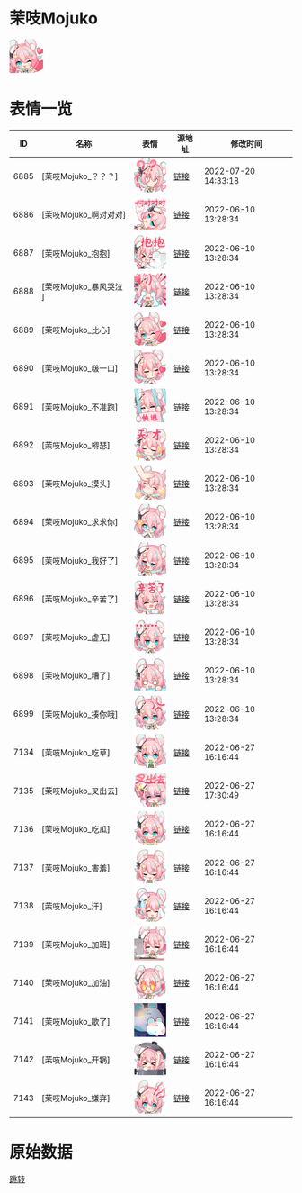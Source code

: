 # 茉吱Mojuko

<img src="./cover.png" height="60" alt="cover" />

# 表情一览

|ID|名称|表情|源地址|修改时间|
|----|----|----|----|----|
|6885|[茉吱Mojuko_？？？]|<img src="./pic/006885_%5B茉吱Mojuko_？？？%5D.png" height="60" alt="？？？"/>|[链接](http://i0.hdslb.com/bfs/emote/7f5383b90f0eb8dd9a10f696d40c417015bca323.png)|2022-07-20 14:33:18|
|6886|[茉吱Mojuko_啊对对对]|<img src="./pic/006886_%5B茉吱Mojuko_啊对对对%5D.png" height="60" alt="啊对对对"/>|[链接](http://i0.hdslb.com/bfs/emote/732679e2a621154bd80dd0916420187b1bfe1e1c.png)|2022-06-10 13:28:34|
|6887|[茉吱Mojuko_抱抱]|<img src="./pic/006887_%5B茉吱Mojuko_抱抱%5D.png" height="60" alt="抱抱"/>|[链接](http://i0.hdslb.com/bfs/emote/355cbc1fad870fc1e174800e8f744b5b377970b6.png)|2022-06-10 13:28:34|
|6888|[茉吱Mojuko_暴风哭泣 ]|<img src="./pic/006888_%5B茉吱Mojuko_暴风哭泣 %5D.png" height="60" alt="暴风哭泣 "/>|[链接](http://i0.hdslb.com/bfs/emote/2339e7bfae302844e84f5e7b8bdf4ce59ef1bb4a.png)|2022-06-10 13:28:34|
|6889|[茉吱Mojuko_比心]|<img src="./pic/006889_%5B茉吱Mojuko_比心%5D.png" height="60" alt="比心"/>|[链接](http://i0.hdslb.com/bfs/emote/1054c44054f6de31022fa73e26c3bf5c288d0522.png)|2022-06-10 13:28:34|
|6890|[茉吱Mojuko_啵一口]|<img src="./pic/006890_%5B茉吱Mojuko_啵一口%5D.png" height="60" alt="啵一口"/>|[链接](http://i0.hdslb.com/bfs/emote/184ebf223ba20fedbffbf291252190ab48613fb0.png)|2022-06-10 13:28:34|
|6891|[茉吱Mojuko_不准跑]|<img src="./pic/006891_%5B茉吱Mojuko_不准跑%5D.png" height="60" alt="不准跑"/>|[链接](http://i0.hdslb.com/bfs/emote/c3432db44879b041f310bce9296a124a1e7c0750.png)|2022-06-10 13:28:34|
|6892|[茉吱Mojuko_嘚瑟]|<img src="./pic/006892_%5B茉吱Mojuko_嘚瑟%5D.png" height="60" alt="嘚瑟"/>|[链接](http://i0.hdslb.com/bfs/emote/7b6a740265db4ab5bfdf3e5d549e4d3ba3ee00f0.png)|2022-06-10 13:28:34|
|6893|[茉吱Mojuko_摸头]|<img src="./pic/006893_%5B茉吱Mojuko_摸头%5D.png" height="60" alt="摸头"/>|[链接](http://i0.hdslb.com/bfs/emote/44d16df7c3d3cc9b096ade5ff45a8723a3d87dca.png)|2022-06-10 13:28:34|
|6894|[茉吱Mojuko_求求你]|<img src="./pic/006894_%5B茉吱Mojuko_求求你%5D.png" height="60" alt="求求你"/>|[链接](http://i0.hdslb.com/bfs/emote/a3b391c997dcc220961598bed53b1da6247a166c.png)|2022-06-10 13:28:34|
|6895|[茉吱Mojuko_我好了]|<img src="./pic/006895_%5B茉吱Mojuko_我好了%5D.png" height="60" alt="我好了"/>|[链接](http://i0.hdslb.com/bfs/emote/08c33d5dcababedd9b6e5863a7cab673345fe54d.png)|2022-06-10 13:28:34|
|6896|[茉吱Mojuko_辛苦了]|<img src="./pic/006896_%5B茉吱Mojuko_辛苦了%5D.png" height="60" alt="辛苦了"/>|[链接](http://i0.hdslb.com/bfs/emote/1d6e5fc7204df3a37f4cb19d9c79c8e92a76ced6.png)|2022-06-10 13:28:34|
|6897|[茉吱Mojuko_虚无]|<img src="./pic/006897_%5B茉吱Mojuko_虚无%5D.png" height="60" alt="虚无"/>|[链接](http://i0.hdslb.com/bfs/emote/e1559a06c7fc9ea52e7bde38a490f342cf126598.png)|2022-06-10 13:28:34|
|6898|[茉吱Mojuko_糟了]|<img src="./pic/006898_%5B茉吱Mojuko_糟了%5D.png" height="60" alt="糟了"/>|[链接](http://i0.hdslb.com/bfs/emote/38abc223e839923722ad483877564bfce3205bb2.png)|2022-06-10 13:28:34|
|6899|[茉吱Mojuko_揍你哦]|<img src="./pic/006899_%5B茉吱Mojuko_揍你哦%5D.png" height="60" alt="揍你哦"/>|[链接](http://i0.hdslb.com/bfs/emote/ca1d6094d7c9aa62ab57ce1097fbe6337066319f.png)|2022-06-10 13:28:34|
|7134|[茉吱Mojuko_吃草]|<img src="./pic/007134_%5B茉吱Mojuko_吃草%5D.png" height="60" alt="吃草"/>|[链接](http://i0.hdslb.com/bfs/emote/2eb8959f34390057eb4bd5815acaf034d6cf8afc.png)|2022-06-27 16:16:44|
|7135|[茉吱Mojuko_叉出去]|<img src="./pic/007135_%5B茉吱Mojuko_叉出去%5D.png" height="60" alt="叉出去"/>|[链接](http://i0.hdslb.com/bfs/emote/aa99ffbe70299e09c70c85539483db214af8ce37.png)|2022-06-27 17:30:49|
|7136|[茉吱Mojuko_吃瓜]|<img src="./pic/007136_%5B茉吱Mojuko_吃瓜%5D.png" height="60" alt="吃瓜"/>|[链接](http://i0.hdslb.com/bfs/emote/9af9f5c90f1bb21c175c4ac3ba110d7f5ad8cfe3.png)|2022-06-27 16:16:44|
|7137|[茉吱Mojuko_害羞]|<img src="./pic/007137_%5B茉吱Mojuko_害羞%5D.png" height="60" alt="害羞"/>|[链接](http://i0.hdslb.com/bfs/emote/f8f0d7b2392753ab579ad90ef1cf1d2bb403ad18.png)|2022-06-27 16:16:44|
|7138|[茉吱Mojuko_汗]|<img src="./pic/007138_%5B茉吱Mojuko_汗%5D.png" height="60" alt="汗"/>|[链接](http://i0.hdslb.com/bfs/emote/77427c1767d4511dd9a6509ba2cfe9b5e10b4eaa.png)|2022-06-27 16:16:44|
|7139|[茉吱Mojuko_加班]|<img src="./pic/007139_%5B茉吱Mojuko_加班%5D.png" height="60" alt="加班"/>|[链接](http://i0.hdslb.com/bfs/emote/186f54bd003375a263c7b5edfc03499114a35a14.png)|2022-06-27 16:16:44|
|7140|[茉吱Mojuko_加油]|<img src="./pic/007140_%5B茉吱Mojuko_加油%5D.png" height="60" alt="加油"/>|[链接](http://i0.hdslb.com/bfs/emote/0b119bff334e3cfd068b52fb9ab93f64185c4c2d.png)|2022-06-27 16:16:44|
|7141|[茉吱Mojuko_歇了]|<img src="./pic/007141_%5B茉吱Mojuko_歇了%5D.png" height="60" alt="歇了"/>|[链接](http://i0.hdslb.com/bfs/emote/85a120a7e63cd85e9a78799bc4b9864f06759d6b.png)|2022-06-27 16:16:44|
|7142|[茉吱Mojuko_开锅]|<img src="./pic/007142_%5B茉吱Mojuko_开锅%5D.png" height="60" alt="开锅"/>|[链接](http://i0.hdslb.com/bfs/emote/56a68028d8f56e10e0220cc5cbca53a34864844c.png)|2022-06-27 16:16:44|
|7143|[茉吱Mojuko_嫌弃]|<img src="./pic/007143_%5B茉吱Mojuko_嫌弃%5D.png" height="60" alt="嫌弃"/>|[链接](http://i0.hdslb.com/bfs/emote/dc87f3227ece7a2dc760567e1b71d020fda4f784.png)|2022-06-27 16:16:44|

# 原始数据

[跳转](./raw.json)

